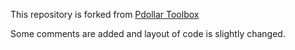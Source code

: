 This repository is forked from [Pdollar Toolbox](https://github.com/pdollar/toolbox)

Some comments are added and layout of code is slightly changed.